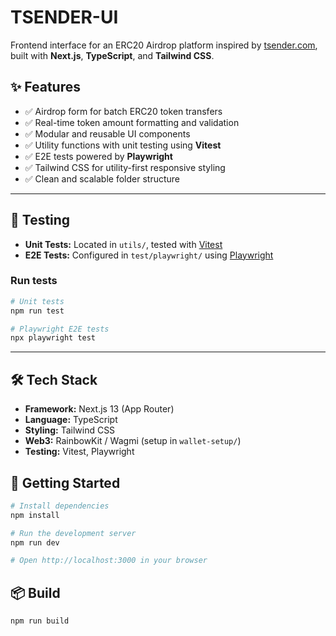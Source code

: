 # TSENDER-UI

Frontend interface for an ERC20 Airdrop platform inspired by [tsender.com](https://t-sender.com/), built with **Next.js**, **TypeScript**, and **Tailwind CSS**.

## ✨ Features

- ✅ Airdrop form for batch ERC20 token transfers
- ✅ Real-time token amount formatting and validation
- ✅ Modular and reusable UI components
- ✅ Utility functions with unit testing using **Vitest**
- ✅ E2E tests powered by **Playwright**
- ✅ Tailwind CSS for utility-first responsive styling
- ✅ Clean and scalable folder structure
  
---

## 🧪 Testing

- **Unit Tests:** Located in `utils/`, tested with [Vitest](https://vitest.dev)
- **E2E Tests:** Configured in `test/playwright/` using [Playwright](https://playwright.dev)

### Run tests

```bash
# Unit tests
npm run test

# Playwright E2E tests
npx playwright test
```
---

## 🛠️ Tech Stack

- **Framework:** Next.js 13 (App Router)
- **Language:** TypeScript
- **Styling:** Tailwind CSS
- **Web3:** RainbowKit / Wagmi (setup in `wallet-setup/`)
- **Testing:** Vitest, Playwright

## 🚀 Getting Started

```bash
# Install dependencies
npm install

# Run the development server
npm run dev

# Open http://localhost:3000 in your browser
```
## 📦 Build
```bash
npm run build
```


